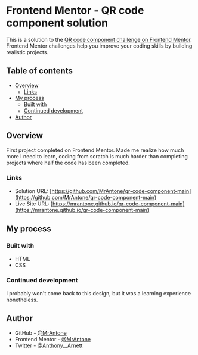 # Frontend Mentor - QR code component solution

This is a solution to the [QR code component challenge on Frontend Mentor](https://www.frontendmentor.io/challenges/qr-code-component-iux_sIO_H). Frontend Mentor challenges help you improve your coding skills by building realistic projects. 

## Table of contents

- [Overview](#overview)
  - [Links](#links)
- [My process](#my-process)
  - [Built with](#built-with)
  - [Continued development](#continued-development)
- [Author](#author)



## Overview
First project completed on Frontend Mentor. Made me realize how much more I need to learn, coding from scratch is much harder than completing projects where half the code has been completed.
### Links

- Solution URL: [https://github.com/MrAntone/qr-code-component-main](https://github.com/MrAntone/qr-code-component-main)
- Live Site URL: [https://mrantone.github.io/qr-code-component-main](https://mrantone.github.io/qr-code-component-main)

## My process

### Built with

- HTML
- CSS

### Continued development

I probably won't come back to this design, but it was a learning experience nonetheless.

## Author

- GitHub - [@MrAntone](https://github.com/MrAntone)
- Frontend Mentor - [@MrAntone](https://www.frontendmentor.io/profile/MrAntone)
- Twitter - [@Anthony__Arnett](https://twitter.com/Anthony__Arnett)
